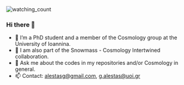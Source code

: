<img src="https://komarev.com/ghpvc/?username=GeorgeAlestas&color=brightgreen" alt="watching_count" />

### Hi there 👋


- 🔭 I’m a PhD student and a member of the Cosmology group at the University of Ioannina.
- 👯 I am also part of the Snowmass - Cosmology Intertwined collaboration.
- 💬 Ask me about the codes in my repositories and/or Cosmology in general. 
- 📫 Contact: alestasg@gmail.com, g.alestas@uoi.gr


<!--
<img src="https://github-readme-stats.vercel.app/api/top-langs?username=GeorgeAlestas&show_icons=true&locale=en&layout=compact&theme=chartreuse-dark" alt="ovi" />

![Contribution](https://activity-graph.herokuapp.com/graph?username=GeorgeAlestas&theme=react-dark&hide_border=true&area=true)

-->
